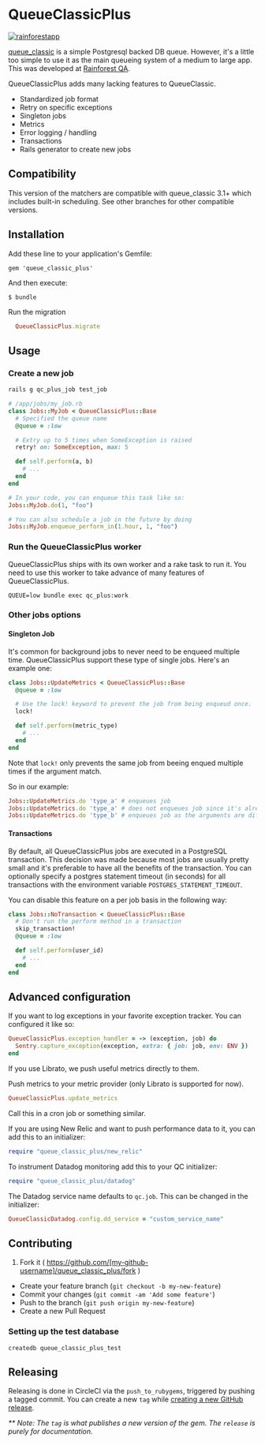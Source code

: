 # QueueClassicPlus

[![rainforestapp](https://circleci.com/gh/rainforestapp/queue_classic_plus.svg?branch=master)](https://app.circleci.com/pipelines/github/rainforestapp/queue_classic_plus?branch=master)

[queue_classic](https://github.com/QueueClassic/queue_classic) is a simple Postgresql backed DB queue. However, it's a little too simple to use it as the main queueing system of a medium to large app. This was developed at [Rainforest QA](https://www.rainforestqa.com/).

QueueClassicPlus adds many lacking features to QueueClassic.

- Standardized job format
- Retry on specific exceptions
- Singleton jobs
- Metrics
- Error logging / handling
- Transactions
- Rails generator to create new jobs

## Compatibility

This version of the matchers are compatible with queue_classic 3.1+ which includes built-in scheduling. See other branches for other compatible versions.

## Installation

Add these line to your application's Gemfile:

    gem 'queue_classic_plus'

And then execute:

    $ bundle

Run the migration

```ruby
  QueueClassicPlus.migrate
```

## Usage

### Create a new job

```bash
rails g qc_plus_job test_job
```

```ruby
# /app/jobs/my_job.rb
class Jobs::MyJob < QueueClassicPlus::Base
  # Specified the queue name
  @queue = :low

  # Extry up to 5 times when SomeException is raised
  retry! on: SomeException, max: 5

  def self.perform(a, b)
    # ...
  end
end

# In your code, you can enqueue this task like so:
Jobs::MyJob.do(1, "foo")

# You can also schedule a job in the future by doing
Jobs::MyJob.enqueue_perform_in(1.hour, 1, "foo")
```

### Run the QueueClassicPlus worker

QueueClassicPlus ships with its own worker and a rake task to run it. You need to use this worker to take advance of many features of QueueClassicPlus.

```
QUEUE=low bundle exec qc_plus:work
```

### Other jobs options

#### Singleton Job

It's common for background jobs to never need to be enqueed multiple time. QueueClassicPlus support these type of single jobs. Here's an example one:

```ruby
class Jobs::UpdateMetrics < QueueClassicPlus::Base
  @queue = :low

  # Use the lock! keyword to prevent the job from being enqueud once.
  lock!

  def self.perform(metric_type)
    # ...
  end
end

```

Note that `lock!` only prevents the same job from beeing enqued multiple times if the argument match.

So in our example:

```ruby
Jobs::UpdateMetrics.do 'type_a' # enqueues job
Jobs::UpdateMetrics.do 'type_a' # does not enqueues job since it's already queued
Jobs::UpdateMetrics.do 'type_b' # enqueues job as the arguments are different.
```

#### Transactions

By default, all QueueClassicPlus jobs are executed in a PostgreSQL
transaction. This decision was made because most jobs are usually
pretty small and it's preferable to have all the benefits of the
transaction. You can optionally specify a postgres statement timeout
(in seconds) for all transactions with the environment variable
`POSTGRES_STATEMENT_TIMEOUT`.

You can disable this feature on a per job basis in the following way:

```ruby
class Jobs::NoTransaction < QueueClassicPlus::Base
  # Don't run the perform method in a transaction
  skip_transaction!
  @queue = :low

  def self.perform(user_id)
    # ...
  end
end
```

## Advanced configuration

If you want to log exceptions in your favorite exception tracker. You can configured it like so:

```ruby
QueueClassicPlus.exception_handler = -> (exception, job) do
  Sentry.capture_exception(exception, extra: { job: job, env: ENV })
end
```

If you use Librato, we push useful metrics directly to them.

Push metrics to your metric provider (only Librato is supported for now).

```ruby
QueueClassicPlus.update_metrics
```

Call this in a cron job or something similar.

If you are using New Relic and want to push performance data to it, you can add this to an initializer:

```ruby
require "queue_classic_plus/new_relic"
```

To instrument Datadog monitoring add this to your QC initializer:

```ruby
require "queue_classic_plus/datadog"
```

The Datadog service name defaults to `qc.job`. This can be changed in the initializer: 

```ruby
QueueClassicDatadog.config.dd_service = "custom_service_name"
```

## Contributing

1. Fork it ( https://github.com/[my-github-username]/queue_classic_plus/fork )
- Create your feature branch (`git checkout -b my-new-feature`)
- Commit your changes (`git commit -am 'Add some feature'`)
- Push to the branch (`git push origin my-new-feature`)
- Create a new Pull Request

### Setting up the test database

```
createdb queue_classic_plus_test
```

## Releasing

Releasing is done in CircleCI via the `push_to_rubygems`, triggered by pushing a tagged commit.
You can create a new `tag` while [creating a new GitHub release](https://github.com/rainforestapp/queue_classic_plus/releases/new).

_** Note: The `tag` is what publishes a new version of the gem. The `release` is purely for documentation._
